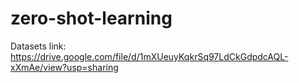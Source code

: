 # zero-shot-learning

Datasets link: https://drive.google.com/file/d/1mXUeuyKqkrSq97LdCkGdpdcAQL-xXmAe/view?usp=sharing
